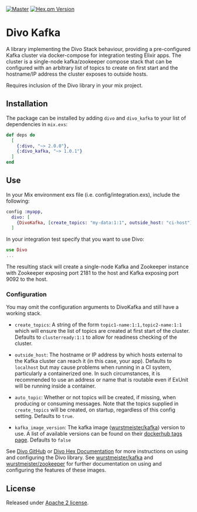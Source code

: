 [![Master](https://travis-ci.org/smartcitiesdata/divo_kafka.svg?branch=master)](https://travis-ci.org/smartcitiesdata/divo_kafka)
[![Hex.pm Version](http://img.shields.io/hexpm/v/divo_kafka.svg?style=flat)](https://hex.pm/packages/divo_kafka)

# Divo Kafka

A library implementing the Divo Stack behaviour, providing a pre-configured Kafka
cluster via docker-compose for integration testing Elixir apps. The cluster is a
single-node kafka/zookeeper compose stack that can be configured with an arbitrary
list of topics to create on first start and the hostname/IP address the cluster
exposes to outside hosts.

Requires inclusion of the Divo library in your mix project.

## Installation

The package can be installed by adding `divo` and `divo_kafka` to your list of dependencies in `mix.exs`:

```elixir
def deps do
  [
    {:divo, "~> 2.0.0"},
    {:divo_kafka, "~> 1.0.1"}
  ]
end
```

## Use

In your Mix environment exs file (i.e. config/integration.exs), include the following:
```elixir
config :myapp,
  divo: [
    {DivoKafka, [create_topics: "my-data:1:1", outside_host: "ci-host"]}
  ]
```

In your integration test specify that you want to use Divo:
```elixir
use Divo
...
```

The resulting stack will create a single-node Kafka and Zookeeper instance with
Zookeeper exposing port 2181 to the host and Kafka exposing port 9092 to the host.

### Configuration

You may omit the configuration arguments to DivoKafka and still have a working stack.

* `create_topics`: A string of the form `topic1-name:1:1,topic2-name:1:1` which will ensure
the list of topics are created at first start of the cluster. Defaults to `clusterready:1:1`
to allow for readiness checking of the cluster.

* `outside_host`: The hostname or IP address by which hosts external to the Kafka cluster can
reach it (in this case, your app). Defaults to `localhost` but may cause problems when
running in a CI system, particularly a containerized one. In such circumstances, it is
recommended to use an address or name that is routable even if ExUnit will be running inside
a container.

* `auto_topic`: Whether or not topics will be created, if missing, when producing or consuming messages. Note that the topics supplied in `create_topics` will be created, on startup, regardless of this config setting. Defaults to `true`. 

* `kafka_image_version`: The kafka image ([wurstmeister/kafka](https://hub.docker.com/r/wurstmeister/kafka)) version to use. A list of available versions can be found on their [dockerhub tags page](https://hub.docker.com/r/wurstmeister/kafka/tags). Defaults to `false`

See [Divo GitHub](https://github.com/smartcitiesdata/divo) or [Divo Hex Documentation](https://hexdocs.pm/divo) for more instructions on using and configuring the Divo library.
See [wurstmeister/kafka](https://github.com/wurstmeister/kafka-docker) and
[wurstmeister/zookeeper](https://github.com/wurstmeister/zookeeper-docker) for further documentation
on using and configuring the features of these images.


## License
Released under [Apache 2 license](https://github.com/smartcitiesdata/divo_kafka/blob/master/LICENSE).
